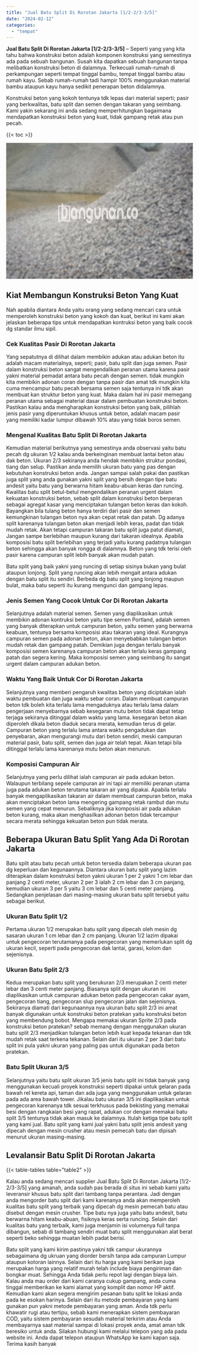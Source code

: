 ```yaml
---
title: "Jual Batu Split Di Rorotan Jakarta [1/2-2/3-3/5]"
date: "2024-02-12"
categories: 
  - "tempat"
---
```


**Jual Batu Split Di Rorotan Jakarta \[1/2-2/3-3/5\]** – Seperti yang yang kita tahu bahwa konstruksi beton adalah komponen konstruksi yang semestinya ada pada sebuah bangunan. Susah kita dapatkan sebuah bangunan tanpa melibatkan konstruksi beton di dalamnya. Terkecuali rumah-rumah di perkampungan seperti tempat tinggal bambu, tempat tinggal bambu atau rumah kayu. Sebab rumah-rumah tadi hampir 100% menggunakan material bambu ataupun kayu hanya sedikit penerapan beton didalamnya.

Konstruksi beton yang kokoh tentunya tdk lepas dari material seperti; pasir yang berkwalitas, batu split dan semen dengan takaran yang seimbang. Kami yakin sekarang ini anda sedang memperhitungkan bagaimana mendapatkan konstruksi beton yang kuat, tidak gampang retak atau pun pecah.

{{< toc >}}

![Jual Batu Split Di Rorotan Jakarta [1/2-2/3-3/5]](/images/jual-batu-split-34.png)

## Kiat Membangun Konstruksi Beton Yang Kuat

Nah apabila diantara Anda yaitu orang yang sedang mencari cara untuk memperoleh konstruksi beton yang kokoh dan kuat, berikut ini kami akan jelaskan beberapa tips untuk mendapatkan kontruksi beton yang baik cocok dg standar ilmu sipil.

### Cek Kualitas Pasir Di Rorotan Jakarta

Yang sepatutnya di dilihat dalam membikin adukan atau adukan beton itu adalah macam materialnya, seperti; pasir, batu split dan juga semen. Pasir dalam konstruksi beton sangat mengendalikan peranan utama karena pasir yakni material pemadat antara batu pecah dengan semen. tidak mungkin kita membikin adonan coran dengan tanpa pasir dan amat tdk mungkin kita cuma mencampur batu pecah bersama semen saja tentunya ini tdk akan membuat kan struktur beton yang kuat. Maka dalam hal ini pasir memegang peranan utama sebagai material dasar dalam pembuatan konstruksi beton. Pastikan kalau anda mengharapkan konstruksi beton yang baik, pilihlah jenis pasir yang diperuntukan khusus untuk beton, adalah macam pasir yang memiliki kadar lumpur dibawah 10% atau yang tidak boros semen.

### Mengenal Kualitas Batu Split Di Rorotan Jakarta

Kemudian material berikutnya yang semestinya anda observasi yaitu batu pecah dg ukuran 1/2 kalau anda berkeinginan membuat lantai beton atau dak beton. Ukuran 2/3 sekiranya anda hendak membikin struktur pondasi, tiang dan selup. Pastikan anda memilih ukuran batu yang pas dengan kebutuhan konstruksi beton anda. Jangan sampai salah pakai dan pastikan juga split yang anda gunakan yakni split yang bersih dengan tipe batu andesit yaitu batu yang berwarna hitam keabu-abuan keras dan runcing. Kwalitas batu split betul-betul mengendalikan peranan urgent dalam kekuatan konstruksi beton, sebab split dalam konstruksi beton berperan sebagai agregat kasar yang menciptakan tulangan beton keras dan kokoh. Bayangkan bila tulang beton hanya terdiri dari pasir dan semen kemungkinan tulangan beton nya akan cepat retak dan patah. Dg adanya split karenanya tulangan beton akan menjadi lebih keras, padat dan tidak mudah retak. Akan tetapi campuran takaran batu split juga patut diamati, Jangan sampe berlebihan maupun kurang dari takaran idealnya. Apabila komposisi batu split berlebihan yang terjadi yaitu kurang padatnya tulangan beton sehingga akan banyak rongga di dalamnya. Beton yang tdk terisi oleh pasir karena campuran split lebih banyak akan mudah patah.

Batu split yang baik yakni yang runcing di setiap sisinya bukan yang bulat ataupun lonjong. Split yang runcing akan lebih mengait antara adukan dengan batu split itu sendiri. Berbeda dg batu split yang lonjong maupun bulat, maka batu seperti itu kurang mengunci dan gampang lepas.

### Jenis Semen Yang Cocok Untuk Cor Di Rorotan Jakarta

Selanjutnya adalah material semen. Semen yang diaplikasikan untuk membikin adonan kontruksi beton yaitu tipe semen Portland, adalah semen yang banyak diterapkan untuk campuran beton, yaitu semen yang berwarna keabuan, tentunya bersama komposisi atau takaran yang ideal. Kurangnya campuran semen pada adonan beton, akan menyebabkan tulangan beton mudah retak dan gampang patah. Demikian juga dengan terlalu banyak komposisi semen karenanya campuran beton akan terlalu keras gampang patah dan segera kering. Maka komposisi semen yang seimbang itu sangat urgent dalam campuran adukan beton.

### Waktu Yang Baik Untuk Cor Di Rorotan Jakarta

Selanjutnya yang memberi pengaruh kwalitas beton yang diciptakan ialah waktu pembuatan dan juga waktu sebar coran. Dalam membuat campuran beton tdk boleh kita terlalu lama mengaduknya atau terlalu lama dalam pengerjaan menyebarnya sebab kesegaran mutu beton tidak dapat tetap terjaga sekiranya ditinggal dalam waktu yang lama. kesegaran beton akan diperoleh dikala beton diaduk secara merata, kemudian terus di gelar. Campuran beton yang terlalu lama antara waktu pengadukan dan penyebaran, akan mengurangi mutu dari beton sendiri, meski campuran material pasir, batu split, semen dan juga air telah tepat. Akan tetapi bila ditinggal terlalu lama karenanya mutu beton akan menurun.

### Komposisi Campuran Air

Selanjutnya yang perlu dilihat ialah campuran air pada adukan beton. Walaupun terbilang sepele campuran air ini tapi air memiliki peranan utama juga pada adukan beton terutama takaran air yang dipakai. Apabila terlalu banyak mengaplikasikan takaran air dalam membuat campuran beton, maka akan menciptakan beton lama mengering gampang retak rambut dan mutu semen yang cepat menurun. Sebaliknya jika komposisi air pada adukan beton kurang, maka akan menghasilkan adonan beton tidak tercampur secara merata sehingga kekuatan beton pun tidak merata.

## Beberapa Ukuran Batu Split Yang Ada Di Rorotan Jakarta

Batu split atau batu pecah untuk beton tersedia dalam beberapa ukuran pas dg keperluan dan kegunaannya. Diantara ukuran batu split yang lazim diterapkan dalam konstruksi beton yakni ukuran 1 per 2 yakni 1 cm lebar dan panjang 2 centi meter, ukuran 2 per 3 ialah 2 cm lebar dan 3 cm panjang, kemudian ukuran 3 per 5 yaitu 3 cm lebar dan 5 centi meter panjang. Sedangkan penjelasan dari masing-masing ukuran batu split tersebut yaitu sebagai berikut.

### Ukuran Batu Split 1/2

Pertama ukuran 1/2 merupakan batu split yang dipecah oleh mesin dg sasaran ukuran 1 cm lebar dan 2 cm panjang. Ukuran 1/2 lazim dipakai untuk pengecoran terutamanya pada pengecoran yang memerlukan split dg ukuran kecil, seperti pada pengecoran dak lantai, garasi, kolom dan sejenisnya.

### Ukuran Batu Split 2/3

Kedua merupakan batu split yang berukuran 2/3 merupakan 2 centi meter lebar dan 3 centi meter panjang. Biasanya split dengan ukuran ini diaplikasikan untuk campuran adukan beton pada pengecoran cakar ayam, pengecoran tiang, pengecoran slup pengecoran jalan dan sejenisnya. Sekiranya diamati dari kegunaannya nya ukuran batu split 2/3 ini amat banyak digunakan untuk konstruksi beton pratekan yaitu konstruksi beton yang membendung bobot. Mengapa memakai ukuran Sprite 2/3 pada konstruksi beton pratekan? sebab memang dengan menggunakan ukuran batu split 2/3 menjadikan tulangan beton lebih kuat kepada tekanan dan tdk mudah retak saat terkena tekanan. Selain dari itu ukuran 2 per 3 dari batu split ini pula yakni ukuran yang paling pas untuk digunakan pada beton pratekan.

### Batu Split Ukuran 3/5

Selanjutnya yaitu batu split ukuran 3/5 jenis batu split ini tidak banyak yang menggunakan kecuali proyek konstruksi seperti dipakai untuk gelaran pada bawah rel kereta api, taman dan ada juga yang menggunakan untuk gelaran pada ada area bawah tower. Jikalau batu ukuran 3/5 ini diaplikasikan untuk pengecoran karenanya tdk sesuai terkhusus pada bekisting yang memakai besi dengan rangkaian besi yang rapat, adukan cor dengan memakai batu split 3/5 tentunya tidak akan masuk ke dalamnya. Itulah ketiga tipe batu split yang kami jual. Batu split yang kami jual yakni batu split jenis andesit yang dipecah dengan mesin crusher atau mesin pemecah batu dan dipisah menurut ukuran masing-masing.

## Levalansir Batu Split Di Rorotan Jakarta

{{< table-tables table="table2" >}}

Kalau anda sedang mencari supplier Jual Batu Split Di Rorotan Jakarta \[1/2-2/3-3/5\] yang amanah, anda sudah pas berada di situs ini sebab kami yaitu leveransir khusus batu split dari tambang tanpa perantara. Jadi dengan anda mengorder batu split dari kami karenanya anda akan memperoleh kualitas batu split yang terbaik yang dipecah dg mesin pemecah batu atau disebut dengan mesin crusher. Tipe batu nya juga yaitu batu andesit, batu berwarna hitam keabu-abuan, fisiknya keras serta runcing. Selain dari kualitas batu yang terbaik, kami juga menjamin isi volumenya full tanpa dibangun, sebab di tambang sendiri muat batu split menggunakan alat berat seperti beko sehingga muatan lebih padat berisi.

Batu split yang kami kirim pastinya yakni tdk campur ukurannya sebagaimana dg ukruan yang diorder bersih tanpa ada campuran Lumpur ataupun kotoran lainnya. Selain dari itu harga yang kami berikan juga merupakan harga yang relatif murah telah include biaya pengiriman dan bongkar muat. Sehingga Anda tidak perlu repot lagi dengan biaya lain. Kalau anda mau order dari kami caranya cukup gampang, anda cuma tinggal memberikan ke kami alamat yang komplit dan nomor HP aktif. Kemudian kami akan segera mengirim pesanan batu split ke lokasi anda pada ke esokan harinya. Selain dari itu metode pembayaran yang kami gunakan pun yakni metode pembayaran yang aman. Anda tdk perlu khawatir rugi atau tertipu, sebab kami menerapkan sistem pembayaran COD, yaitu sistem pembayaran sesudah material terkirim atau Anda membayarnya saat material sampai di lokasi proyek anda, amat aman tdk beresiko untuk anda. Silakan hubungi kami melalui telepon yang ada pada website ini. Anda dapat telepon ataupun WhatsApp ke kami kapan saja. Terima kasih banyak
